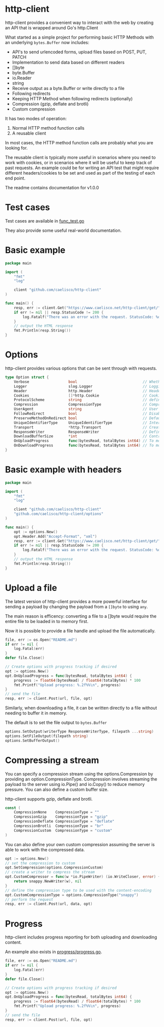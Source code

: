 # http-client

http-client provides a convenient way to interact with the web by creating an API that is wrapped around Go's http.Client

What started as a simple project for performing basic HTTP Methods with an underlying `bytes.Buffer` now includes:
- API's to send urlencoded forms, upload files based on POST, PUT, PATCH
- Implementation to send data based on different readers
 - []byte
 - byte.Buffer
 - io.Reader
 - string
- Receive output as a byte.Buffer or write directly to a file
- Following redirects
- Keeping HTTP Method when following redirects (optionally)
- Compression (gzip, deflate and brotli)
- Custom compression

It has two modes of operation: 
1. Normal HTTP method function calls
2. A reusable client

In most cases, the HTTP method function calls are probably what you are looking for.

The reusable client is typically more useful in scenarios where you need to work with cookies, or in scenarios where it will be useful to keep track of past requests. An example could be for writing an API test that might require different headers/cookies to be set and used as part of the testing of each end point.

The readme contains documentation for v1.0.0

# Test cases

Test cases are available in [func_test.go](https://github.com/caelisco/http-client/blob/main/test/func_test.go)

They also provide some useful real-world documentation.

# Basic example
```go
package main

import (
	"fmt"
	"log"

	client "github.com/caelisco/http-client"
)

func main() {
	resp, err := client.Get("https://www.caelisco.net/http-client/get/")
	if err != nil || resp.StatusCode != 200 {
		log.Fatalf("There was an error with the request. StatusCode: %d Error: %s", resp.StatusCode, err)
	}
	// output the HTML response
	fmt.Println(resp.String())
}
```

# Options
http-client provides various options that can be sent through with requests.

```go
type Option struct {
	Verbose                  bool                              // Whether logging should be verbose or not
	Logger                   slog.Logger                       // Logging - default uses the slog TextHandler
	Header                   http.Header                       // Headers to be included in the request
	Cookies                  []*http.Cookie                    // Cookies to be included in the request
	ProtocolScheme           string                            // define a custom protocol scheme. It defaults to https
	Compression              CompressionType                   // CompressionType to use: none, gzip, deflate or brotli
	UserAgent                string                            // User Agent to send with requests
	FollowRedirect           bool                              // Disable or enable redirects. Default is true i.e.: follow redirects
	PreserveMethodOnRedirect bool                              // Default is true
	UniqueIdentifierType     UniqueIdentifierType              // Internal trace or identifier for the request
	Transport                *http.Transport                   // Create our own default transport
	ResponseWriter           ResponseWriter                    // Define the type of response writer
	DownloadBufferSize       *int                              // Control the size of the buffer when downloading a file
	OnUploadProgress         func(bytesRead, totalBytes int64) // To monitor and track progress when uploading
	OnDownloadProgress       func(bytesRead, totalBytes int64) // To monitor and track progress when downloading
}
```

# Basic example with headers
```go
package main

import (
	"fmt"
	"log"

	client "github.com/caelisco/http-client"
	"github.com/caelisco/http-client/options"
)

func main() {
	opt := options.New()
	opt.Header.Add("Accept-Format", "xml")
	resp, err := client.Get("https://www.caelisco.net/http-client/get/", opt)
	if err != nil || resp.StatusCode != 200 {
		log.Fatalf("There was an error with the request. StatusCode: %d Error: %s", resp.StatusCode, err)
	}
	// output the HTML response
	fmt.Println(resp.String())
}
```
# Upload a file
The latest version of http-client provides a more powerful interface for sending a payload by changing the payload from a `[]byte` to using `any`.

The main reason is efficency: converting a file to a []byte would require the entire file to be loaded in to memory first.

Now it is possible to provide a file handle and upload the file automatically.

```go
file, err := os.Open("README.md")
if err != nil {
    log.Fatal(err)
}
defer file.Close()

// Create options with progress tracking if desired
opt := options.New()
opt.OnUploadProgress = func(bytesRead, totalBytes int64) {
    progress := float64(bytesRead) / float64(totalBytes) * 100
    fmt.Printf("Upload progress: %.2f%%\n", progress)
}
// send the file
resp, err := client.Post(url, file, opt)
```
Similarly, when downloading a file, it can be written directly to a file without needing to buffer it in memory.

The default is to set the file output to `bytes.Buffer`

```go
options.SetOutput(writerType ResponseWriterType, filepath ...string)
options.SetFileOutput(filepath string)
options.SetBufferOutput()
```


# Compressing a stream
You can specify a compression stream using the options.Compression by providing an option.CompressionType. Compression involves streaming the payload to the server using io.Pipe() and io.Copy() to reduce memory pressure. You can also define a custom buffer size.

http-client supports gzip, deflate and brotli.

```go
const (
	CompressionNone    CompressionType = ""
	CompressionGzip    CompressionType = "gzip"
	CompressionDeflate CompressionType = "deflate"
	CompressionBrotli  CompressionType = "br"
	CompressionCustom  CompressionType = "custom"
)
```

You can also define your own custom compression assuming the server is able to work with the compressed data.

```go
opt := options.New()
// set the compression to custom
opt.SetCompression(options.CompressionCustom)
// create a writer to compress the stream
opt.CustomCompressor = func(w *io.PipeWriter) (io.WriteCloser, error) {
	return snappy.NewWriter(w), nil
}
// define the compression type to be used with the content-encoding
opt.CustomCompressionType = options.CompressionType("snappy")
// perform the request
resp, err := client.Post(url, data, opt)
```

# Progress
http-client includes progress reporting for both uploading and downloading content.

An example also exists in [progress/progress.go](https://github.com/caelisco/http-client/blob/main/progress/progress.go).

```go
file, err := os.Open("README.md")
if err != nil {
    log.Fatal(err)
}
defer file.Close()

// Create options with progress tracking if desired
opt := options.New()
opt.OnUploadProgress = func(bytesRead, totalBytes int64) {
    progress := float64(bytesRead) / float64(totalBytes) * 100
    fmt.Printf("Upload progress: %.2f%%\n", progress)
}
// send the file
resp, err := client.Post(url, file, opt)
```

